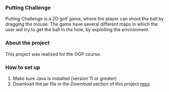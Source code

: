 <h3> Putting Challenge </h3>

Putting Challenge is a 2D golf game, where the player can shoot the ball by dragging the mouse. 
The game have several different maps in which the user will try to get the ball in the hole, by exploiting the environment.

### About the project
This project was realized for the OOP course.

### How to set up
1. Make sure Java is installed (version 11 or greater)
2. Download the jar file in the *Download* section of this project [repo](https://github.com/giacobbidomenico/OOP21-putting-challenge)
